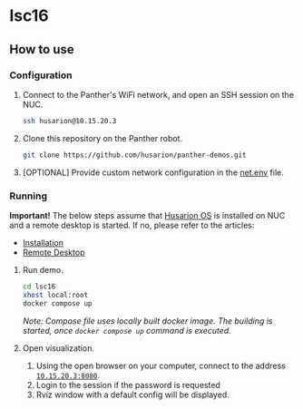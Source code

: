 # lsc16

## How to use

### Configuration

1. Connect to the Panther's WiFi network, and open an SSH session on the NUC.
  
    ```bash
    ssh husarion@10.15.20.3
    ```

1. Clone this repository on the Panther robot.

    ```bash
    git clone https://github.com/husarion/panther-demos.git
    ```

1. [OPTIONAL] Provide custom network configuration in the [net.env](../net.env) file.

### Running

**Important!** The below steps assume that [Husarion OS](https://husarion.com/software/os/) is installed on NUC and a remote desktop is started. If no, please refer to the articles:

- [Installation](https://husarion.com/software/os/installation/)
- [Remote Desktop](https://husarion.com/software/os/remote-desktop/)

1. Run demo.

    ```bash
    cd lsc16
    xhost local:root
    docker compose up
    ```

    *Note: Compose file uses locally built docker image. The building is started, once `docker compose up` command is executed.*

2. Open visualization.

   1. Using the open browser on your computer, connect to the address [`10.15.20.3:8080`](http://10.15.20.3:8080/).
   2. Login to the session if the password is requested
   3. Rviz window with a default config will be displayed.
